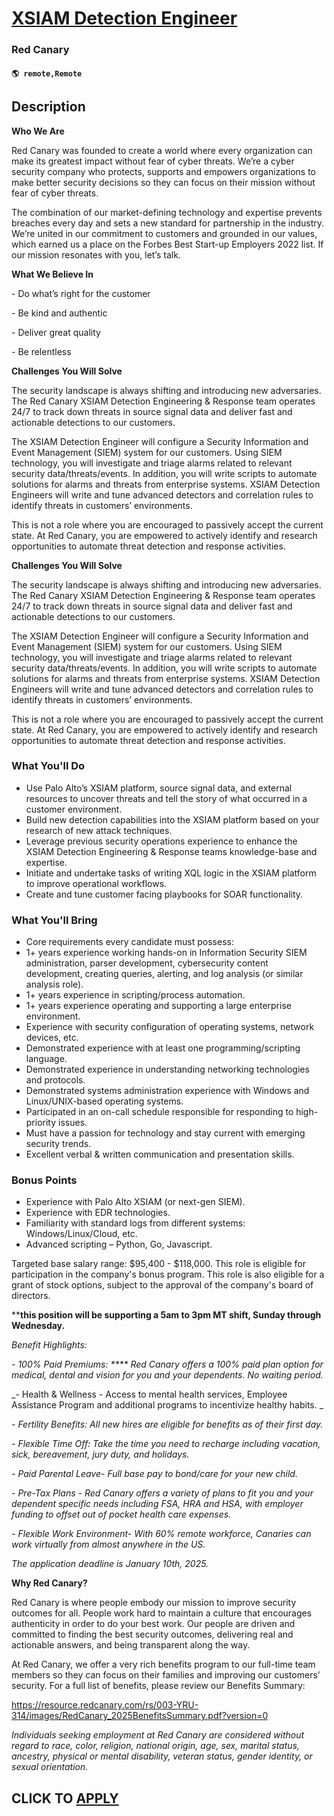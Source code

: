 # [XSIAM Detection Engineer](https://www.remotewlb.com/apply/xsiam-detection-engineer)  
### Red Canary  
#### `🌎 remote,Remote`  

## Description

 **Who We Are**

Red Canary was founded to create a world where every organization can make its greatest impact without fear of cyber threats. We’re a cyber security company who protects, supports and empowers organizations to make better security decisions so they can focus on their mission without fear of cyber threats.

  

The combination of our market-defining technology and expertise prevents breaches every day and sets a new standard for partnership in the industry. We’re united in our commitment to customers and grounded in our values, which earned us a place on the Forbes Best Start-up Employers 2022 list. If our mission resonates with you, let’s talk.

  

 **What We Believe In**

\- Do what’s right for the customer

\- Be kind and authentic

\- Deliver great quality

\- Be relentless

  

**Challenges You Will Solve**

The security landscape is always shifting and introducing new adversaries. The Red Canary XSIAM Detection Engineering & Response team operates 24/7 to track down threats in source signal data and deliver fast and actionable detections to our customers.

  

The XSIAM Detection Engineer will configure a Security Information and Event Management (SIEM) system for our customers. Using SIEM technology, you will investigate and triage alarms related to relevant security data/threats/events. In addition, you will write scripts to automate solutions for alarms and threats from enterprise systems. XSIAM Detection Engineers will write and tune advanced detectors and correlation rules to identify threats in customers’ environments.

  

This is not a role where you are encouraged to passively accept the current state. At Red Canary, you are empowered to actively identify and research opportunities to automate threat detection and response activities.

  

**Challenges You Will Solve**

The security landscape is always shifting and introducing new adversaries. The Red Canary XSIAM Detection Engineering & Response team operates 24/7 to track down threats in source signal data and deliver fast and actionable detections to our customers.

  

The XSIAM Detection Engineer will configure a Security Information and Event Management (SIEM) system for our customers. Using SIEM technology, you will investigate and triage alarms related to relevant security data/threats/events. In addition, you will write scripts to automate solutions for alarms and threats from enterprise systems. XSIAM Detection Engineers will write and tune advanced detectors and correlation rules to identify threats in customers’ environments.

  

This is not a role where you are encouraged to passively accept the current state. At Red Canary, you are empowered to actively identify and research opportunities to automate threat detection and response activities.

  

### What You'll Do

* Use Palo Alto’s XSIAM platform, source signal data, and external resources to uncover threats and tell the story of what occurred in a customer environment.
* Build new detection capabilities into the XSIAM platform based on your research of new attack techniques.
* Leverage previous security operations experience to enhance the XSIAM Detection Engineering & Response teams knowledge-base and expertise.
* Initiate and undertake tasks of writing XQL logic in the XSIAM platform to improve operational workflows.
* Create and tune customer facing playbooks for SOAR functionality.

  

### What You'll Bring

* Core requirements every candidate must possess:
* 1+ years experience working hands-on in Information Security SIEM administration, parser development, cybersecurity content development, creating queries, alerting, and log analysis (or similar analysis role).
* 1+ years experience in scripting/process automation. 
* 1+ years experience operating and supporting a large enterprise environment.
* Experience with security configuration of operating systems, network devices, etc. 
* Demonstrated experience with at least one programming/scripting language.
* Demonstrated experience in understanding networking technologies and protocols.
* Demonstrated systems administration experience with Windows and Linux/UNIX-based operating systems.
* Participated in an on-call schedule responsible for responding to high-priority issues.
* Must have a passion for technology and stay current with emerging security trends.
* Excellent verbal & written communication and presentation skills. 

  

### Bonus Points

* Experience with Palo Alto XSIAM (or next-gen SIEM).
* Experience with EDR technologies.
* Familiarity with standard logs from different systems: Windows/Linux/Cloud, etc. 
* Advanced scripting – Python, Go, Javascript.

  

Targeted base salary range: $95,400 - $118,000. This role is eligible for participation in the company's bonus program. This role is also eligible for a grant of stock options, subject to the approval of the company's board of directors.

  

 ****this position will be supporting a 5am to 3pm MT shift, Sunday through Wednesday.**

  

 _Benefit Highlights:_

 _\- 100% Paid Premiums: **** Red Canary offers a 100% paid plan option for medical, dental and vision for you and your dependents. No waiting period._

 _\- Health & Wellness - Access to mental health services, Employee Assistance Program and additional programs to incentivize healthy habits. _

_\- Fertility Benefits: All new hires are eligible for benefits as of their first day._

 _\- Flexible Time Off: Take the time you need to recharge including vacation, sick, bereavement, jury duty, and holidays._

 _\- Paid Parental Leave- Full base pay to bond/care for your new child._

 _\- Pre-Tax Plans - Red Canary offers a variety of plans to fit you and your dependent specific needs including FSA, HRA and HSA, with employer funding to offset out of pocket health care expenses._

 _\- Flexible Work Environment- With 60% remote workforce, Canaries can work virtually from almost anywhere in the US._

  

 _The application deadline is January 10th, 2025._

  

 **Why Red Canary?**

Red Canary is where people embody our mission to improve security outcomes for all. People work hard to maintain a culture that encourages authenticity in order to do your best work. Our people are driven and committed to finding the best security outcomes, delivering real and actionable answers, and being transparent along the way.

  

At Red Canary, we offer a very rich benefits program to our full-time team members so they can focus on their families and improving our customers’ security. For a full list of benefits, please review our Benefits Summary:

https://resource.redcanary.com/rs/003-YRU-314/images/RedCanary_2025BenefitsSummary.pdf?version=0

  

 _Individuals seeking employment at Red Canary are considered without regard to race, color, religion, national origin, age, sex, marital status, ancestry, physical or mental disability, veteran status, gender identity, or sexual orientation._

  
## CLICK TO [APPLY](https://www.remotewlb.com/apply/xsiam-detection-engineer)

